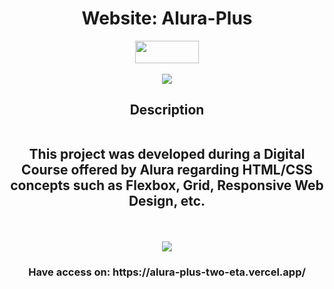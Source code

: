 
<h1 align="center"> Website: Alura-Plus </h1>

<p align="center">
  <img width="102" height="36" src="https://github.com/ArthurTakamori/alura-plus/assets/105083966/4ccb3fc9-e65a-4cf5-bb38-a44af4d91cb3">
<br><br>
  <img src="https://img.shields.io/badge/status-finished-blue">
</p>
<h2 align="center"> Description
  <br><br>
  <p> This project was developed during a Digital Course offered by Alura regarding HTML/CSS concepts such as Flexbox, Grid, Responsive Web Design, etc.</p>
</h2>
<br>
<p align="center">
  <img src="https://github.com/ArthurTakamori/alura-plus/assets/105083966/117a5144-e2bb-413b-9202-b127bcb6ceda">
</p>
<h3 align="center"> Have access on: https://alura-plus-two-eta.vercel.app/ </h3>

